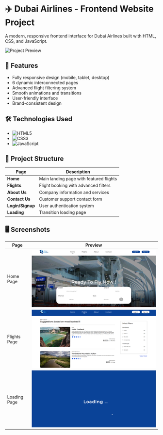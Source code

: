 # ✈️ Dubai Airlines - Frontend Website Project

A modern, responsive frontend interface for Dubai Airlines built with HTML, CSS, and JavaScript.

![Project Preview](https://github.com/ma7moud-3baset/Airline-Project/blob/f3f5bb385acd00628cc2f03aa378a956f38183e2/Airline%20Project%20.png)

## 🚀 Features
- Fully responsive design (mobile, tablet, desktop)
- 6 dynamic interconnected pages
- Advanced flight filtering system
- Smooth animations and transitions
- User-friendly interface
- Brand-consistent design

## 🛠 Technologies Used
- ![HTML5](https://img.shields.io/badge/-HTML5-E34F26?logo=html5&logoColor=white)
- ![CSS3](https://img.shields.io/badge/-CSS3-1572B6?logo=css3&logoColor=white)
- ![JavaScript](https://img.shields.io/badge/-JavaScript-F7DF1E?logo=javascript&logoColor=black)

## 📂 Project Structure
| Page | Description |
|------|------------|
| **Home** | Main landing page with featured flights |
| **Flights** | Flight booking with advanced filters |
| **About Us** | Company information and services |
| **Contact Us** | Customer support contact form |
| **Login/Signup** | User authentication system |
| **Loading** | Transition loading page |

## 🖥️ Screenshots
| Page | Preview |
|------|---------|
| Home Page | ![Home](Home.png) |
| Flights Page  | ![Flights](Flights.png) |
| Loading Page | ![Filters](Loading.png) |


